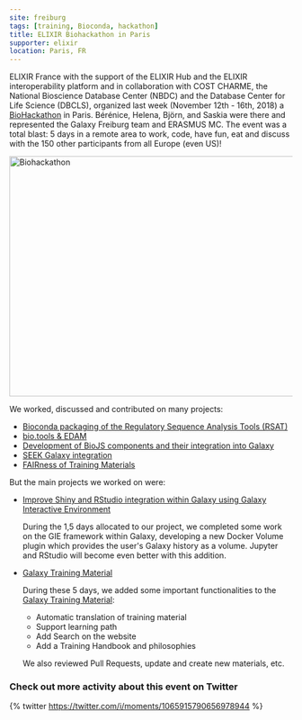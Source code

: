 ```yaml
---
site: freiburg
tags: [training, Bioconda, hackathon]
title: ELIXIR Biohackathon in Paris
supporter: elixir
location: Paris, FR
---
```


ELIXIR France with the support of the ELIXIR Hub and the ELIXIR interoperability platform and in collaboration with COST CHARME, the National Bioscience Database Center (NBDC) and the Database Center for Life Science (DBCLS), organized last week (November 12th - 16th, 2018) a [BioHackathon](https://bh2018paris.info/index.html) in Paris. Bérénice, Helena, Björn, and Saskia were there and represented the Galaxy Freiburg team and ERASMUS MC. The event was a total blast: 5 days in a remote area to work, code, have fun, eat and discuss with the 150 other participants from all Europe (even US)!

<div class="multiple-img">
<a data-flickr-embed="true" data-header="true" data-footer="true"  href="https://www.flickr.com/gp/134305289@N03/r1705T" title="Biohackathon"><img src="https://farm2.staticflickr.com/1939/44960833595_a064a27d9b_z.jpg" width="640" height="427" alt="Biohackathon"></a><script async src="//embedr.flickr.com/assets/client-code.js" charset="utf-8"></script>
</div>

We worked, discussed and contributed on many projects: 
- [Bioconda packaging of the Regulatory Sequence Analysis Tools (RSAT)](https://github.com/elixir-europe/BioHackathon/tree/master/tools/Bioconda%20packaging%20of%20the%20%20Regulatory%20Sequence%20Analysis%20Tools%20RSAT)
- [bio.tools & EDAM](https://github.com/elixir-europe/BioHackathon/tree/master/tools/bio.tools%20%26%20EDAM%20drop-in%20hackathon%20%26%20discussions)
- [Development of BioJS components and their integration into Galaxy](https://github.com/elixir-europe/BioHackathon/tree/master/tools/Development%20of%20BioJS%20components)
- [SEEK Galaxy integration](https://github.com/elixir-europe/BioHackathon/tree/master/interoperability/Transfer%20of%20Research%20Assets%20between%20FAIRDOM%20SEEKs)
- [FAIRness of Training Materials](https://github.com/elixir-europe/BioHackathon/tree/master/training/Assessing%20the%20FAIRness%20of%20Training%20Materials)

But the main projects we worked on were:
- [Improve Shiny and RStudio integration within Galaxy using Galaxy Interactive Environment](https://github.com/elixir-europe/BioHackathon/tree/master/tools/Improve%20Shiny%20and%20RStudio%20integration%20within%20Galaxy%20using%20Galaxy%20Interactive%20Environment)

    During the 1,5 days allocated to our project, we completed some work on the GIE framework within Galaxy, developing a new Docker Volume plugin which provides the user's Galaxy history as a volume. Jupyter and RStudio will become even better with this addition.
   
- [Galaxy Training Material](https://github.com/elixir-europe/BioHackathon/tree/master/training/Galaxy%20training%20material%20improvement%20and%20extension)

    During these 5 days, we added some important functionalities to the [Galaxy Training Material](https://galaxyproject.github.io/training-material/):
    - Automatic translation of training material
    - Support learning path
    - Add Search on the website
    - Add a Training Handbook and philosophies

    We also reviewed Pull Requests, update and create new materials, etc.

### Check out more activity about this event on Twitter

{% twitter https://twitter.com/i/moments/1065915790656978944 %}
